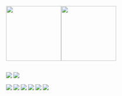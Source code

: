 <!-- ### Hi,I'm ReturnTmp! 👋 -->


<div style="display:flex; flex-direction:row;">
    <a href="https://github.com/ReturnTmp/github-readme-stats">
        <img align="center" style="height: 150px" src="https://github-readme-stats-three-nu-43.vercel.app/api/top-langs/?username=ReturnTmp&layout=compact" />
    </a>
    <a href="https://github.com/ReturnTmp/github-readme-stats">
        <img align="center" style="height: 150px" src="https://github-readme-stats-three-nu-43.vercel.app/api?username=ReturnTmp&show_icons=false&theme=vue" />
    </a>
</div>
<br />


[![](https://img.shields.io/badge/-Github-white?logo=github&logoColor=181717&style=for-the-badge&labelColor=dddddd&color=777777)](https://github.com/ReturnTmp)
[![](https://img.shields.io/badge/-Gitee-white?logo=gitee&logoColor=C71D23&style=for-the-badge&labelColor=dddddd&color=777777)](https://gitee.com/cheng-guanghao)

[![](https://img.shields.io/badge/-CSDN-white?logo=blogger&logoColor=fc5531&style=for-the-badge&labelColor=dddddd&color=777777)](https://blog.csdn.net/m0_63748493)
[![](https://img.shields.io/badge/-阿里云社区-white?logo=alibabacloud&logoColor=FF6A00&style=for-the-badge&labelColor=dddddd&color=777777)](https://developer.aliyun.com/profile/expert/brvtpsgtyv3wy)
[![](https://img.shields.io/badge/-掘金-white?logo=bytedance&logoColor=3C8CFF&style=for-the-badge&labelColor=dddddd&color=777777)](https://juejin.cn/user/602973172145479)
[![](https://img.shields.io/badge/-知乎-white?logo=zhihu&logoColor=0084FF&style=for-the-badge&labelColor=dddddd&color=777777)](https://developer.aliyun.com/profile/expert/brvtpsgtyv3wy)
[![](https://img.shields.io/badge/-B站-white?logo=bilibili&logoColor=00A1D6&style=for-the-badge&labelColor=dddddd&color=777777)](https://space.bilibili.com/313482002)
[![](https://img.shields.io/badge/-InfoQ-white?logo=infoq&logoColor=2C6CAF&style=for-the-badge&labelColor=dddddd&color=777777)](https://developer.aliyun.com/profile/expert/brvtpsgtyv3wy)





